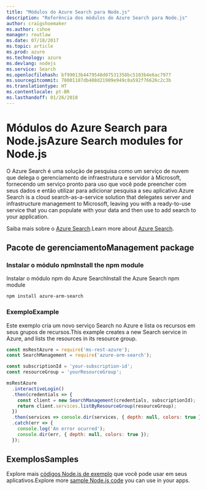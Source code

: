 ```yaml
---
title: "Módulos do Azure Search para Node.js"
description: "Referência dos módulos do Azure Search para Node.js"
author: craigshoemaker
ms.author: cshoe
manager: routlaw
ms.date: 07/18/2017
ms.topic: article
ms.prod: azure
ms.technology: azure
ms.devlang: nodejs
ms.service: Search
ms.openlocfilehash: bf99013b4479548d07531358bc5103b4e6ac7977
ms.sourcegitcommit: 78001187db408d21909e949c8a592f76626c2c3b
ms.translationtype: HT
ms.contentlocale: pt-BR
ms.lasthandoff: 01/26/2018
---
```

# <a name="azure-search-modules-for-nodejs"></a><span data-ttu-id="64976-103">Módulos do Azure Search para Node.js</span><span class="sxs-lookup"><span data-stu-id="64976-103">Azure Search modules for Node.js</span></span>

<span data-ttu-id="64976-104">O Azure Search é uma solução de pesquisa como um serviço de nuvem que delega o gerenciamento de infraestrutura e servidor à Microsoft, fornecendo um serviço pronto para uso que você pode preencher com seus dados e então utilizar para adicionar pesquisa a seu aplicativo.</span><span class="sxs-lookup"><span data-stu-id="64976-104">Azure Search is a cloud search-as-a-service solution that delegates server and infrastructure management to Microsoft, leaving you with a ready-to-use service that you can populate with your data and then use to add search to your application.</span></span>

<span data-ttu-id="64976-105">Saiba mais sobre o [Azure Search](https://docs.microsoft.com/azure/search/search-what-is-azure-search).</span><span class="sxs-lookup"><span data-stu-id="64976-105">Learn more about [Azure Search](https://docs.microsoft.com/azure/search/search-what-is-azure-search).</span></span>

## <a name="management-package"></a><span data-ttu-id="64976-106">Pacote de gerenciamento</span><span class="sxs-lookup"><span data-stu-id="64976-106">Management package</span></span>

### <a name="install-the-npm-module"></a><span data-ttu-id="64976-107">Instalar o módulo npm</span><span class="sxs-lookup"><span data-stu-id="64976-107">Install the npm module</span></span>

<span data-ttu-id="64976-108">Instalar o módulo npm do Azure Search</span><span class="sxs-lookup"><span data-stu-id="64976-108">Install the Azure Search npm module</span></span>

```bash
npm install azure-arm-search
```

### <a name="example"></a><span data-ttu-id="64976-109">Exemplo</span><span class="sxs-lookup"><span data-stu-id="64976-109">Example</span></span>

<span data-ttu-id="64976-110">Este exemplo cria um novo serviço Search no Azure e lista os recursos em seus grupos de recursos.</span><span class="sxs-lookup"><span data-stu-id="64976-110">This example creates a new Search service in Azure, and lists the resources in its resource group.</span></span>

```javascript
const msRestAzure = require('ms-rest-azure');
const SearchManagement = require('azure-arm-search');

const subscriptionId = 'your-subscription-id';
const resourceGroup = 'yourResourceGroup';

msRestAzure
  .interactiveLogin()
  .then(credentials => {
    const client = new SearchManagement(credentials, subscriptionId);
    return client.services.listByResourceGroup(resourceGroup);
  })
  .then(services => console.dir(services, { depth: null, colors: true }))
  .catch(err => {
    console.log('An error ocurred');
    console.dir(err, { depth: null, colors: true });
  });
```

## <a name="samples"></a><span data-ttu-id="64976-111">Exemplos</span><span class="sxs-lookup"><span data-stu-id="64976-111">Samples</span></span>

<span data-ttu-id="64976-112">Explore mais [códigos Node.js de exemplo](https://azure.microsoft.com/resources/samples/?platform=nodejs) que você pode usar em seus aplicativos.</span><span class="sxs-lookup"><span data-stu-id="64976-112">Explore more [sample Node.js code](https://azure.microsoft.com/resources/samples/?platform=nodejs) you can use in your apps.</span></span>
